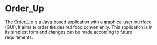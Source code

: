 # Order_Up

The Order_Up is a Java-based application with a graphical user interface (GUI). It aims to order the desired food conveniently. This application is in its simplest form and changes can be made according to future requirements.





